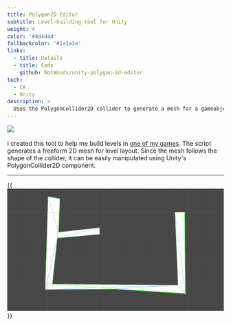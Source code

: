 ```yaml
---
title: Polygon2D Editor
subtitle: Level-building tool for Unity
weight: 4
color: '#4d4d4d'
fallbackcolor: '#1a1a1a'
links:
  - title: Details
  - title: Code
    github: NotWoods/unity-polygon-2d-editor
tech:
  - C#
  - Unity
description: >
  Uses the PolygonCollider2D collider to generate a mesh for a gameobject, letting you draw polygonal platforms in the Unity editor via the Edit Collider button. Just drag the script onto your platform GameObject and you're good to go.
---
```


[![](https://img.shields.io/github/stars/NotWoods/unity-polygon-2d-editor.svg?style=social)](https://github.com/NotWoods/unity-polygon-2d-editor)

I created this tool to help me build levels in [one of my games](./latch-on). The script generates a freeform 2D mesh for level layout. Since the mesh follows the shape of the collider, it can be easily manipulated using Unity's PolygonCollider2D component.

---

{{<img src="example.gif" alt="Demonstation of building a level using the tool">}}
